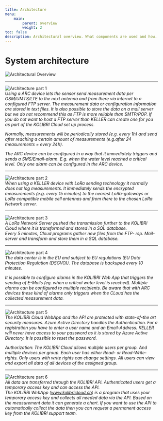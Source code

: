 ```yaml
---
title: Architecture
menu:
    main:
        parent: overview
        weight: 2
toc: false
description: Architectural overview. What components are used and how.
---
```


# System architecture

![Architectural Overview](<https://docs.kolibricloud.ch/cloud-interfaces/img/KellerCloud_Architecture.png>"Architectural Overview")

---  

![Architecture part 1](../../img/arch2.png)  
*Using a ARC device lets the sensor send measurement data per GSM/UMTS/LTE to the next antenna and from there via internet to a configured FTP server. The measurement data or configuration information are stored in text files. It is also possible to store the data on a mail server but we do not recommend this as FTP is more reliable than SMTP/POP. If you do not want to host a FTP server than KELLER can create one for you as part of the KOLIBRI Cloud set up process.*  

*Normally, measurements will be periodically stored (e.g. every 1h) and send after reaching a certain amount of measurements (e.g.after 24 measurements = every 24h).*  

*The ARC device can be configured in a way that it immediately triggers and sends a SMS/Email-alarm. E.g. when the water level reached a critical level. Only one alarm can be configured in the ARC device.*
  
---  
![Architecture part 2](../../img/arch1.png)  
*When using a KELLER device with LoRa sending technology it normally does not log measurements. It immediately sends the encrypted measurements (e.g. every 15 minutes) to the nearest LoRa-gateways or LoRa compatible mobile cell antennas and from there to the chosen LoRa Network server.*
  
---  
![Architecture part 3](../../img/arch3.png)  
*A LoRa Network Server pushed the transmission further to the KOLIBRI Cloud where it is transformed and stored in a SQL database.*  
*Every 5 minutes, Cloud programs gather new files from the FTP- rsp. Mail-server and transform and store them in a SQL database.*
  
---
![Architecture part 4](../../img/arch4.png)  
*The data center is in the EU and subject to EU regulations (EU Data Protection Regulation (DSGVO)). The database is backuped every 10 minutes.*  

*It is possible to configure alarms in the KOLIBRI Web App that triggers the sending of E-Mails (eg. when a critical water level is reached). Multiple alarms can be configured to multiple recipients. Be aware that with ARC devices these kind of alarms only triggers when the CLoud has the collected measurement data.*
  
---  
![Architecture part 5](../../img/arch6.png)  
*The KOLIBRI Cloud WebApp and the API are protected with state-of-the art security measures. Azure Active Directory handles the Authentication. For a registration you have to enter a user name and an Email-Address. KELLER will never have access to your password as it is stored by Azure Active Directory. It is possible to reset the password.*  

*Authorization: The KOLIBRI Cloud allows multiple users per group. And multiple devices per group. Each user has either Read- or Read-Write-rights. Only users with write rights can change settings. All users can view and export all data of all devices of the assigned group.*
  
---
![Architecture part 6](../../img/arch5.png)  
*All data are transferred through the KOLIBRI API. Authenticated users get a temporary access key and can access the API.*  
*The KOLIBRI WebApp (www.kolibricloud.ch) is a program that uses your temporary access key and collects all needed data via the API. Based on the measurement data it can generate a chart.*
*If you want to use the API to automatically collect the data then you can request a permanent access key from the KOLIBRI support team.*
